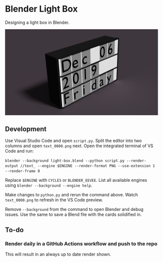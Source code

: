 # Blender Light Box

Designing a light box in Blender.

![](text_0000.png)

## Development

Use Visual Studio Code and open `script.py`.
Split the editor into two columns and open `text_0000.png` next.
Open the integrated terminal of VS Code and run:

`blender --background light-box.blend --python script.py --render-output //text_ --engine $ENGINE --render-format PNG --use-extension 1 --render-frame 0`

Replace `$ENGINE` with `CYCLES` or `BLENDER_EEVEE`.
List all available engines using `blender --background --engine help`.

Make changes to `python.py` and rerun the command above.
Watch `text_0000.png` to refresh in the VS Code preview.

Remove `--background` from the command to open Blender and debug issues.
Use the same to save a Blend file with the cards solidified in.

## To-do

### Render daily in a GitHub Actions workflow and push to the repo

This will result in an always up to date render shown.
